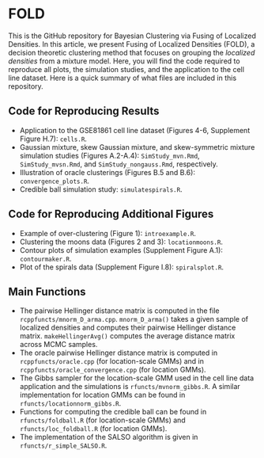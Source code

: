 # FOLD
This is the GitHub repository for Bayesian Clustering via Fusing of Localized Densities. In this article, we present Fusing of Localized Densities (FOLD), a decision theoretic clustering method that focuses on grouping the _localized densities_ from a mixture model. Here, you will find the code required to reproduce all plots, the simulation studies, and the application to the cell line dataset. Here is a quick summary of what files are included in this repository.

## Code for Reproducing Results
* Application to the GSE81861 cell line dataset (Figures 4-6, Supplement Figure H.7): ```cells.R```.
* Gaussian mixture, skew Gaussian mixture, and skew-symmetric mixture simulation studies (Figures A.2-A.4): ```SimStudy_mvn.Rmd```, ```SimStudy_mvsn.Rmd```, and ```SimStudy_nongauss.Rmd```, respectively.
* Illustration of oracle clusterings (Figures B.5 and B.6): ```convergence_plots.R```.
* Credible ball simulation study: ```simulatespirals.R```. 

## Code for Reproducing Additional Figures
* Example of over-clustering (Figure 1): ```introexample.R```.
* Clustering the moons data (Figures 2 and 3): ```locationmoons.R```.
* Contour plots of simulation examples (Supplement Figure A.1): ```contourmaker.R```.
* Plot of the spirals data (Supplement Figure I.8): ```spiralsplot.R```.

## Main Functions
* The pairwise Hellinger distance matrix is computed in the file ```rcppfuncts/mnorm_D_arma.cpp```. ```mnorm_D_arma()``` takes a given sample of localized densities and computes their pairwise Hellinger distance matrix. ```makeHellingerAvg()``` computes the average distance matrix across MCMC samples.
* The oracle pairwise Hellinger distance matrix is computed in ```rcppfuncts/oracle.cpp``` (for location-scale GMMs) and in ```rcppfuncts/oracle_convergence.cpp``` (for location GMMs). 
* The Gibbs sampler for the location-scale GMM used in the cell line data application and the simulations is ```rfuncts/mvnorm_gibbs.R```. A similar implementation for location GMMs can be found in ```rfuncts/locationnorm_gibbs.R```.
* Functions for computing the credible ball can be found in ```rfuncts/foldball.R``` (for location-scale GMMs) and ```rfuncts/loc_foldball.R``` (for location GMMs).
* The implementation of the SALSO algorithm is given in ```rfuncts/r_simple_SALSO.R```. 
